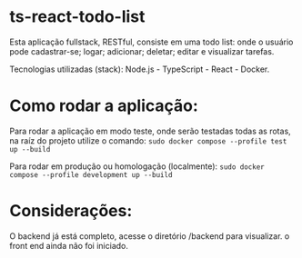 # ts-react-todo-list

Esta aplicação fullstack, RESTful, consiste em uma todo list: onde o usuário pode cadastrar-se; logar; adicionar; deletar; editar e visualizar tarefas. 

Tecnologias utilizadas (stack): Node.js - TypeScript - React - Docker. 

# Como rodar a aplicação:

Para rodar a aplicação em modo teste, onde serão testadas todas as rotas, na raíz do projeto utilize o comando:
`sudo docker compose --profile test up --build`

Para rodar em produção ou homologação (localmente):
`sudo docker compose --profile development up --build`

# Considerações:

O backend já está completo, acesse o diretório /backend para visualizar. o front end ainda não foi iniciado.